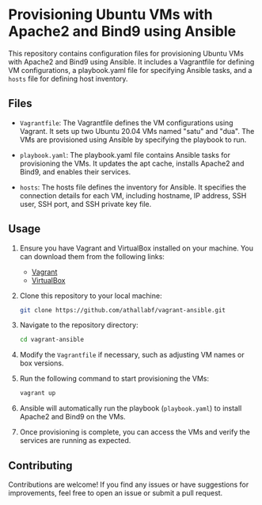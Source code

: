# Provisioning Ubuntu VMs with Apache2 and Bind9 using Ansible

This repository contains configuration files for provisioning Ubuntu VMs with Apache2 and Bind9 using Ansible. It includes a Vagrantfile for defining VM configurations, a playbook.yaml file for specifying Ansible tasks, and a `hosts` file for defining host inventory.

## Files

- `Vagrantfile`:
  The Vagrantfile defines the VM configurations using Vagrant. It sets up two Ubuntu 20.04 VMs named "satu" and "dua". The VMs are provisioned using Ansible by specifying the playbook to run.

- `playbook.yaml`:
  The playbook.yaml file contains Ansible tasks for provisioning the VMs. It updates the apt cache, installs Apache2 and Bind9, and enables their services.

- `hosts`:
  The hosts file defines the inventory for Ansible. It specifies the connection details for each VM, including hostname, IP address, SSH user, SSH port, and SSH private key file.

## Usage

1. Ensure you have Vagrant and VirtualBox installed on your machine. You can download them from the following links:
   - [Vagrant](https://www.vagrantup.com/downloads)
   - [VirtualBox](https://www.virtualbox.org/wiki/Downloads)

2. Clone this repository to your local machine:

   ```bash
   git clone https://github.com/athallabf/vagrant-ansible.git
   ```

3. Navigate to the repository directory:

   ```bash
   cd vagrant-ansible
   ```

4. Modify the `Vagrantfile` if necessary, such as adjusting VM names or box versions.

5. Run the following command to start provisioning the VMs:

   ```bash
   vagrant up
   ```

6. Ansible will automatically run the playbook (`playbook.yaml`) to install Apache2 and Bind9 on the VMs.

7. Once provisioning is complete, you can access the VMs and verify the services are running as expected.

## Contributing

Contributions are welcome! If you find any issues or have suggestions for improvements, feel free to open an issue or submit a pull request.


